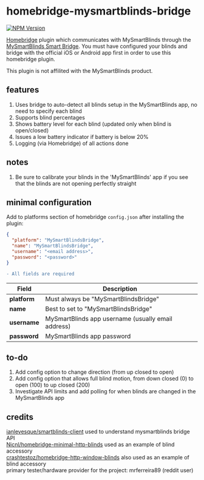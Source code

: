 # homebridge-mysmartblinds-bridge
[![NPM Version](https://img.shields.io/npm/v/homebridge-mysmartblinds-bridge.svg)](https://www.npmjs.com/package/homebridge-mysmartblinds-bridge)

[Homebridge](https://github.com/nfarina/homebridge) plugin which communicates with MySmartBlinds through the [MySmartBlinds Smart Bridge](https://www.mysmartblinds.com/products/smart-hub). You must have configured your blinds and bridge with the official iOS or Android app first in order to use this homebridge plugin.

This plugin is not affilited with the MySmartBlinds product.

## features
1. Uses bridge to auto-detect all blinds setup in the MySmartBlinds app, no need to specify each blind
2. Supports blind percentages
3. Shows battery level for each blind (updated only when blind is open/closed)
4. Issues a low battery indicator if battery is below 20%
5. Logging (via Homebridge) of all actions done

## notes
1. Be sure to calibrate your blinds in the 'MySmartBlinds' app if you see that the blinds are not opening perfectly straight

## minimal configuration
Add to platforms section of homebridge `config.json` after installing the plugin:
```json
{
  "platform": "MySmartBlindsBridge",
  "name": "MySmartBlindsBridge",
  "username": "<email address>",
  "password": "<password>"
}
```
```diff
- All fields are required
```

Field                   | Description
------------------------|------------
**platform**            | Must always be "MySmartBlindsBridge"
**name**                | Best to set to "MySmartBlindsBridge"
**username**            | MySmartBlinds app username (usually email address)
**password**            | MySmartBlinds app password

## to-do
1. Add config option to change direction (from up closed to open)
2. Add config option that allows full blind motion, from down closed (0) to open (100) to up closed (200)
3. Investigate API limits and add polling for when blinds are changed in the MySmartBlinds app

## credits
[ianlevesque/smartblinds-client](https://github.com/ianlevesque/smartblinds-client) used to understand mysmartblinds bridge API  
[Nicnl/homebridge-minimal-http-blinds](https://github.com/Nicnl/homebridge-minimal-http-blinds) used as an example of blind accessory  
[crashtestoz/homebridge-http-window-blinds](https://github.com/crashtestoz/homebridge-http-window-blinds) also used as an example of blind accessory  
primary tester/hardware provider for the project: mrferreira89 (reddit user)
